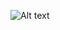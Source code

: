 ![Alt text](https://github.com/Ming0217/3D_modeling_excercises/blob/main/exercise-03/exercise-03.jpg?raw=true "exercise-03")
